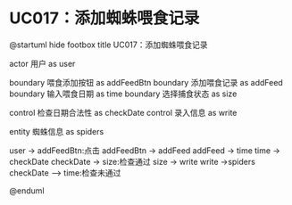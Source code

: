 # UC017：添加蜘蛛喂食记录

@startuml
hide footbox
title UC017：添加蜘蛛喂食记录

actor 用户 as user

boundary 喂食添加按钮 as addFeedBtn
boundary 添加喂食记录 as addFeed
boundary 输入喂食日期 as time
boundary 选择捕食状态 as size

control 检查日期合法性 as checkDate
control 录入信息 as write

entity 蜘蛛信息 as spiders

user -> addFeedBtn:点击
addFeedBtn -> addFeed
addFeed -> time
time -> checkDate
checkDate -> size:检查通过
size -> write
write ->spiders
checkDate --> time:检查未通过

@enduml
